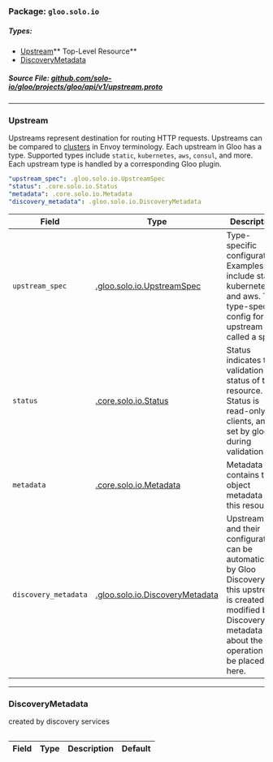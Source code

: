 <!-- Code generated by solo-kit. DO NOT EDIT. -->

### Package: `gloo.solo.io` 
##### Types:


- [Upstream](#Upstream)** Top-Level Resource**
- [DiscoveryMetadata](#DiscoveryMetadata)
  



##### Source File: [github.com/solo-io/gloo/projects/gloo/api/v1/upstream.proto](https://github.com/solo-io/gloo/blob/master/projects/gloo/api/v1/upstream.proto)





---
### <a name="Upstream">Upstream</a>

 

Upstreams represent destination for routing HTTP requests. Upstreams can be compared to
[clusters](https://www.envoyproxy.io/docs/envoy/latest/api-v1/cluster_manager/cluster.html?highlight=cluster) in Envoy terminology.
Each upstream in Gloo has a type. Supported types include `static`, `kubernetes`, `aws`, `consul`, and more.
Each upstream type is handled by a corresponding Gloo plugin.

```yaml
"upstream_spec": .gloo.solo.io.UpstreamSpec
"status": .core.solo.io.Status
"metadata": .core.solo.io.Metadata
"discovery_metadata": .gloo.solo.io.DiscoveryMetadata

```

| Field | Type | Description | Default |
| ----- | ---- | ----------- |----------- | 
| `upstream_spec` | [.gloo.solo.io.UpstreamSpec](../../../../../solo-projects/projects/gloo/api/v1/plugins.proto.sk.md#UpstreamSpec) | Type-specific configuration. Examples include static, kubernetes, and aws. The type-specific config for the upstream is called a spec. |  |
| `status` | [.core.solo.io.Status](../../../../../solo-kit/api/v1/status.proto.sk.md#Status) | Status indicates the validation status of the resource. Status is read-only by clients, and set by gloo during validation |  |
| `metadata` | [.core.solo.io.Metadata](../../../../../solo-kit/api/v1/metadata.proto.sk.md#Metadata) | Metadata contains the object metadata for this resource |  |
| `discovery_metadata` | [.gloo.solo.io.DiscoveryMetadata](upstream.proto.sk.md#DiscoveryMetadata) | Upstreams and their configuration can be automatically by Gloo Discovery if this upstream is created or modified by Discovery, metadata about the operation will be placed here. |  |




---
### <a name="DiscoveryMetadata">DiscoveryMetadata</a>

 
created by discovery services

```yaml

```

| Field | Type | Description | Default |
| ----- | ---- | ----------- |----------- | 





<!-- Start of HubSpot Embed Code -->
<script type="text/javascript" id="hs-script-loader" async defer src="//js.hs-scripts.com/5130874.js"></script>
<!-- End of HubSpot Embed Code -->

